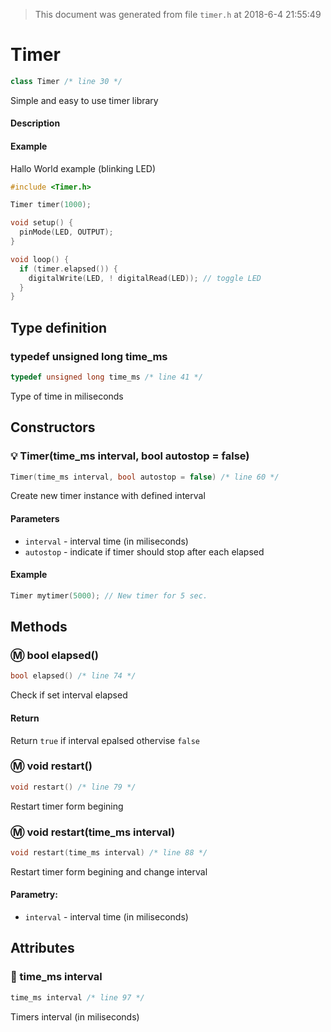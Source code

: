 > This document was generated from file `timer.h` at 2018-6-4 21:55:49
# Timer

```cpp
class Timer /* line 30 */
```

Simple and easy to use timer library

#### Description

#### Example

Hallo World example (blinking LED)

```cpp
#include <Timer.h>

Timer timer(1000);

void setup() {
  pinMode(LED, OUTPUT);
}

void loop() {
  if (timer.elapsed()) {
    digitalWrite(LED, ! digitalRead(LED)); // toggle LED
  }
}
```


## Type definition

### typedef unsigned long time_ms

```cpp
typedef unsigned long time_ms /* line 41 */
```

Type of time in miliseconds

## Constructors

### 💡 Timer(time_ms interval, bool autostop = false)

```cpp
Timer(time_ms interval, bool autostop = false) /* line 60 */
```

Create new timer instance with defined interval

#### Parameters

- `interval` - interval time (in miliseconds)
- `autostop` - indicate if timer should stop after each elapsed

#### Example
```cpp
Timer mytimer(5000); // New timer for 5 sec.
```

## Methods

### Ⓜ️ bool elapsed()

```cpp
bool elapsed() /* line 74 */
```

Check if set interval elapsed

#### Return

Return `true` if interval epalsed othervise `false`


### Ⓜ️ void restart()

```cpp
void restart() /* line 79 */
```

Restart timer form begining

### Ⓜ️ void restart(time_ms interval)

```cpp
void restart(time_ms interval) /* line 88 */
```

Restart timer form begining and change interval

#### Parametry:

- `interval` - interval time (in miliseconds)

## Attributes

### 🔧 time_ms interval

```cpp
time_ms interval /* line 97 */
```

Timers interval (in miliseconds)
